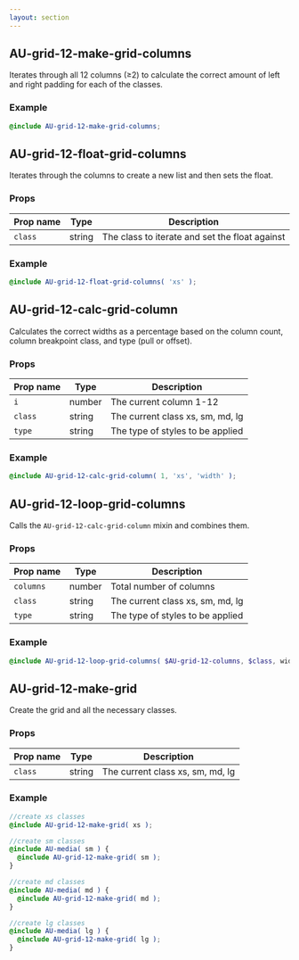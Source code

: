 ```yaml
---
layout: section
---
```



## AU-grid-12-make-grid-columns

Iterates through all 12 columns (≥2) to calculate the correct amount of left and right padding for each of the classes.


### Example

```scss
@include AU-grid-12-make-grid-columns;
```

## AU-grid-12-float-grid-columns

Iterates through the columns to create a new list and then sets the float.


### Props

| Prop name | Type    | Description
|-----------|--------------------------------------------------------------------------------------- | --- |
| `class` | string  | The class to iterate and set the float against


### Example

```scss
@include AU-grid-12-float-grid-columns( 'xs' );
```


## AU-grid-12-calc-grid-column

Calculates the correct widths as a percentage based on the column count, column breakpoint class, and type (pull or offset).


### Props

| Prop name | Type    | Description
|-----------|--------------------------------------------------------------------------------------- | --- |
| `i`      | number  | The current column 1-12
| `class`  | string  | The current class xs, sm, md, lg
| `type`   | string  | The type of styles to be applied


### Example

```scss
@include AU-grid-12-calc-grid-column( 1, 'xs', 'width' );
```


## AU-grid-12-loop-grid-columns

Calls the `AU-grid-12-calc-grid-column` mixin and combines them.


### Props

| Prop name | Type    | Description
|-----------|--------------------------------------------------------------------------------------- | --- |
| `columns` | number  | Total number of columns
| `class`   | string  | The current class xs, sm, md, lg
| `type`    | string  | The type of styles to be applied


### Example

```scss
@include AU-grid-12-loop-grid-columns( $AU-grid-12-columns, $class, width );
```


## AU-grid-12-make-grid

Create the grid and all the necessary classes.

### Props

| Prop name | Type    | Description
|-----------|--------------------------------------------------------------------------------------- | --- |
| `class` | string  | The current class xs, sm, md, lg


### Example

```scss
//create xs classes
@include AU-grid-12-make-grid( xs );

//create sm classes
@include AU-media( sm ) {
  @include AU-grid-12-make-grid( sm );
}

//create md classes
@include AU-media( md ) {
  @include AU-grid-12-make-grid( md );
}

//create lg classes
@include AU-media( lg ) {
  @include AU-grid-12-make-grid( lg );
}
```
